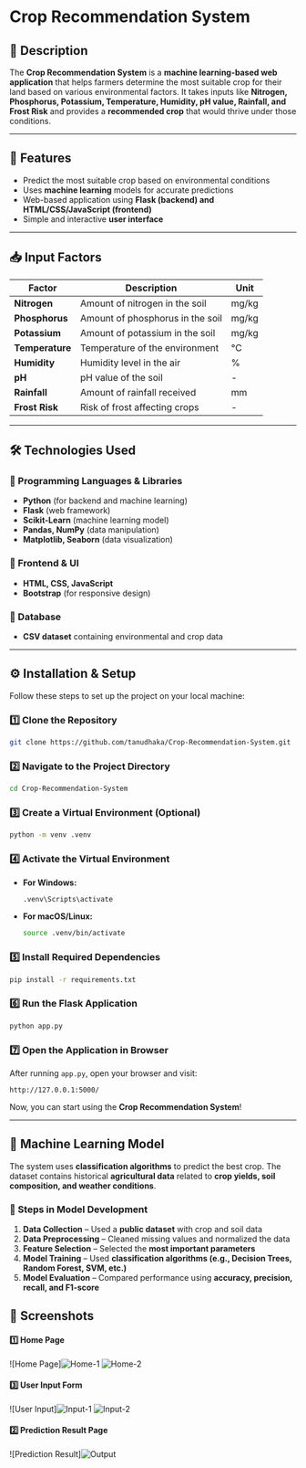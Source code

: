 # Crop Recommendation System

## 📌 Description
The **Crop Recommendation System** is a **machine learning-based web application** that helps farmers determine the most suitable crop for their land based on various environmental factors. It takes inputs like **Nitrogen, Phosphorus, Potassium, Temperature, Humidity, pH value, Rainfall, and Frost Risk** and provides a **recommended crop** that would thrive under those conditions.

---

## 🚀 Features
- Predict the most suitable crop based on environmental conditions
- Uses **machine learning** models for accurate predictions
- Web-based application using **Flask (backend) and HTML/CSS/JavaScript (frontend)**
- Simple and interactive **user interface**

---

## 📥 Input Factors

| Factor        | Description                         | Unit  |
|--------------|-------------------------------------|-------|
| **Nitrogen** | Amount of nitrogen in the soil     | mg/kg |
| **Phosphorus** | Amount of phosphorus in the soil   | mg/kg |
| **Potassium** | Amount of potassium in the soil    | mg/kg |
| **Temperature** | Temperature of the environment | °C    |
| **Humidity** | Humidity level in the air         | %     |
| **pH** | pH value of the soil                | -     |
| **Rainfall** | Amount of rainfall received        | mm    |
| **Frost Risk** | Risk of frost affecting crops    | -     |

---

## 🛠️ Technologies Used

### 🔹 Programming Languages & Libraries
- **Python** (for backend and machine learning)
- **Flask** (web framework)
- **Scikit-Learn** (machine learning model)
- **Pandas, NumPy** (data manipulation)
- **Matplotlib, Seaborn** (data visualization)

### 🔹 Frontend & UI
- **HTML, CSS, JavaScript**
- **Bootstrap** (for responsive design)

### 🔹 Database
- **CSV dataset** containing environmental and crop data

---

## ⚙️ Installation & Setup

Follow these steps to set up the project on your local machine:

### 1️⃣ Clone the Repository
```bash
git clone https://github.com/tanudhaka/Crop-Recommendation-System.git
```

### 2️⃣ Navigate to the Project Directory
```bash
cd Crop-Recommendation-System
```

### 3️⃣ Create a Virtual Environment (Optional)
```bash
python -m venv .venv
```

### 4️⃣ Activate the Virtual Environment
- **For Windows:**
  ```bash
  .venv\Scripts\activate
  ```
- **For macOS/Linux:**
  ```bash
  source .venv/bin/activate
  ```

### 5️⃣ Install Required Dependencies
```bash
pip install -r requirements.txt
```

### 6️⃣ Run the Flask Application
```bash
python app.py
```

### 7️⃣ Open the Application in Browser
After running `app.py`, open your browser and visit:
```
http://127.0.0.1:5000/
```

Now, you can start using the **Crop Recommendation System**!

---

## 🧪 Machine Learning Model

The system uses **classification algorithms** to predict the best crop. The dataset contains historical **agricultural data** related to **crop yields, soil composition, and weather conditions**.

### 🔹 Steps in Model Development
1. **Data Collection** – Used a **public dataset** with crop and soil data  
2. **Data Preprocessing** – Cleaned missing values and normalized the data  
3. **Feature Selection** – Selected the **most important parameters**  
4. **Model Training** – Used **classification algorithms (e.g., Decision Trees, Random Forest, SVM, etc.)**  
5. **Model Evaluation** – Compared performance using **accuracy, precision, recall, and F1-score**  



## 📸 Screenshots

#### 1️⃣ **Home Page**
![Home Page]![Home-1](https://github.com/user-attachments/assets/70c997fa-a4a4-4577-ba3a-a959f2f3e734)
![Home-2](https://github.com/user-attachments/assets/76524862-49f2-4e3b-8859-4485d33a8e5e)


#### 3️⃣ **User Input Form**
![User Input]![Input-1](https://github.com/user-attachments/assets/47a1e2af-81c5-4c69-8164-f55dfd7318bd)
![Input-2](https://github.com/user-attachments/assets/5a8bee58-a009-408c-9ba8-e8adc79d4da5)

#### 2️⃣ **Prediction Result Page**
![Prediction Result]![Output](https://github.com/user-attachments/assets/54053d24-1889-4472-8e56-c16a7838bbd1)


